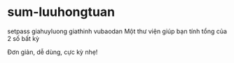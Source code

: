 # sum-luuhongtuan
setpass
giahuyluong
giathinh
vubaodan
Một thư viện giúp bạn tính tổng của 2 số bất kỳ

Đơn giản, dễ dùng, cực kỳ nhẹ!
